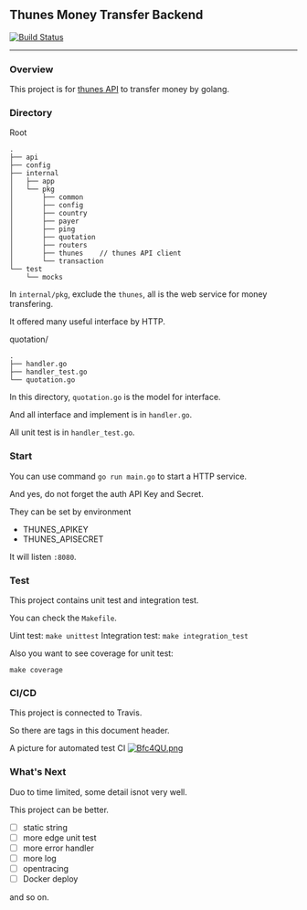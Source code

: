 ## Thunes Money Transfer Backend

[![Build Status](https://travis-ci.com/fghpdf/thunes_sample.svg?token=nEHz11y83KAa9EpLU95Y&branch=release)](https://travis-ci.com/fghpdf/thunes_sample)

---

### Overview

This project is for [thunes API](https://developers.thunes.com/money-transfer/v2/?go#example-flow) to transfer money by golang.



### Directory

Root
```shell
.
├── api
├── config
├── internal
│   ├── app
│   └── pkg
│       ├── common
│       ├── config
│       ├── country
│       ├── payer
│       ├── ping
│       ├── quotation
│       ├── routers
│       ├── thunes    // thunes API client
│       └── transaction
└── test
    └── mocks
```
In `internal/pkg`, exclude the `thunes`, all is the web service for money transfering. 

It offered many useful interface by HTTP.

quotation/
```
.
├── handler.go
├── handler_test.go
└── quotation.go
```
In this directory, `quotation.go` is the model for interface. 

And all interface and implement is in `handler.go`. 

All unit test is in `handler_test.go`.

### Start

You can use command `go run main.go` to start a HTTP service.

And yes, do not forget the auth API Key and Secret.

They can be set by environment
* THUNES_APIKEY
* THUNES_APISECRET

It will listen `:8080`.

### Test

This project contains unit test and integration test.

You can check the `Makefile`.

Uint test: `make unittest`
Integration test: `make integration_test`

Also you want to see coverage for unit test:
```
make coverage
```

### CI/CD
This project is connected to Travis.

So there are tags in this document header.

A picture for automated test CI
[![Bfc4QU.png](https://s1.ax1x.com/2020/11/06/Bfc4QU.png)](https://imgchr.com/i/Bfc4QU)

### What's Next

Duo to time limited, some detail isnot very well.

This project can be better.

- [ ] static string
- [ ] more edge unit test
- [ ] more error handler
- [ ] more log
- [ ] opentracing
- [ ] Docker deploy

and so on.
